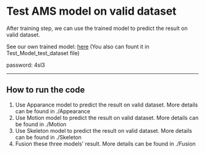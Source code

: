 # Test AMS model on valid dataset

After training step, we can use the trained model to predict the result on valid dataset.

See our own trained model:  [here](http://pan.baidu.com/s/1hrZxSiS) (You also can fount it in Test_Model_test_dataset file)

password: 4sl3 

------
## How to run the code
1. Use Apparance model to predict the result on valid dataset. More details can be found in ./Appearance
2. Use Motion model to predict the result on valid dataset. More details can be found in ./Motion
3. Use Skeleton model to predict the result on valid dataset. More details can be found in ./Skeleton
4. Fusion these three models' result. More details can be found in ./Fusion

